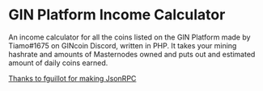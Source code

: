 # GIN Platform Income Calculator
An income calculator for all the coins listed on the GIN Platform made by Tiamo#1675 on GINcoin Discord, written in PHP. It takes your mining hashrate and amounts of Masternodes owned and puts out and estimated amount of daily coins earned.

[Thanks to fguillot for making JsonRPC](https://github.com/fguillot/JsonRPC)
